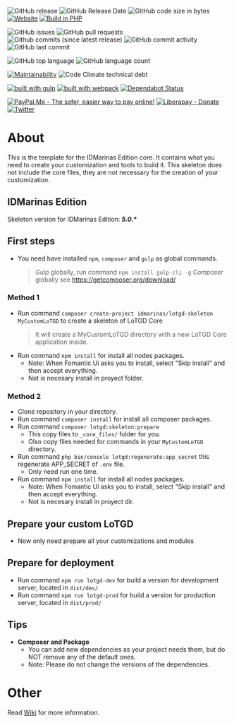 ![GitHub release](https://img.shields.io/github/release/idmarinas/lotgd-skeleton.svg)
![GitHub Release Date](https://img.shields.io/github/release-date/idmarinas/lotgd-skeleton.svg)
![GitHub code size in bytes](https://img.shields.io/github/languages/code-size/idmarinas/lotgd-skeleton)
[![Website](https://img.shields.io/website-up-down-green-red/https/lotgd.infommo.es.svg?label=lotgd-demo)](https://lotgd.infommo.es)
[![Build in PHP](https://img.shields.io/badge/PHP-^7.3-8892BF.svg?logo=php)](http://php.net/)

![GitHub issues](https://img.shields.io/github/issues/idmarinas/lotgd-skeleton.svg)
![GitHub pull requests](https://img.shields.io/github/issues-pr/idmarinas/lotgd-skeleton.svg)
![Github commits (since latest release)](https://img.shields.io/github/commits-since/idmarinas/lotgd-skeleton/latest.svg)
![GitHub commit activity](https://img.shields.io/github/commit-activity/w/idmarinas/lotgd-skeleton.svg)
![GitHub last commit](https://img.shields.io/github/last-commit/idmarinas/lotgd-skeleton.svg)

![GitHub top language](https://img.shields.io/github/languages/top/idmarinas/lotgd-skeleton.svg)
![GitHub language count](https://img.shields.io/github/languages/count/idmarinas/lotgd-skeleton.svg)

[![Maintainability](https://api.codeclimate.com/v1/badges/4553239eac9e717f1cce/maintainability)](https://codeclimate.com/github/idmarinas/lotgd-skeleton/maintainability)
![Code Climate technical debt](https://img.shields.io/codeclimate/tech-debt/idmarinas/lotgd-skeleton?cacheSeconds=86400)

[![built with gulp](https://img.shields.io/badge/gulp-builds_this_project-eb4a4b.svg?logo=gulp)](http://gulpjs.com/)
[![built with webpack](https://img.shields.io/badge/webpack-builds_javascript-175d96.svg?logo=webpack)](https://webpack.js.org)
[![Dependabot Status](https://api.dependabot.com/badges/status?host=github&repo=idmarinas/lotgd-skeleton)](https://dependabot.com)

[![PayPal.Me - The safer, easier way to pay online!](https://img.shields.io/badge/donate-help_my_project-ffaa29.svg?logo=paypal&cacheSeconds=86400)](https://www.paypal.me/idmarinas)
[![Liberapay - Donate](https://img.shields.io/liberapay/receives/IDMarinas.svg?logo=liberapay&cacheSeconds=86400)](https://liberapay.com/IDMarinas/donate)
[![Twitter](https://img.shields.io/twitter/url/http/shields.io.svg?style=social&cacheSeconds=86400)](https://twitter.com/idmarinas)

# About

This is the template for the IDMarinas Edition core. It contains what you need to create your customization and tools to build it.
This skeleton does not include the core files, they are not necessary for the creation of your customization.

## IDMarinas Edition

Skeleton version for IDMarinas Edition: **_5.0.*_**

## First steps

-   You need have installed `npm`, `composer` and `gulp` as global commands.

    >   _Gulp_ globally, run command `npm install gulp-cli -g`
    >   _Composer_ globally see https://getcomposer.org/download/

### Method 1
-   Run command `composer create-project idmarinas/lotgd-skeleton MyCustomLoTGD` to create a skeleton of LoTGD Core
    >   It will create a MyCustomLoTGD directory with a new LoTGD Core application inside.
-   Run command `npm install` for install all nodes packages.
    -   Note: When Fomantic Ui asks you to install, select "Skip install" and then accept everything.
    -   Not is necesary install in proyect folder.

### Method 2
-   Clone repository in your directory.
-   Run command `composer install` for install all composer packages.
-   Run command `composer lotgd:skeleton:prepare`
    -   This copy files to `_core_files/` folder for you.
    -   Olso copy files needed for commands in your `MyCustomLoTGD` directory.
-   Run command `php bin/console lotgd:regenerate:app_secret` this regenerate APP_SECRET of `.env` file.
    - Only need run one time.
-   Run command `npm install` for install all nodes packages.
    -   Note: When Fomantic Ui asks you to install, select "Skip install" and then accept everything.
    -   Not is necesary install in proyect dir.

## Prepare your custom LoTGD

-   Now only need prepare all your customizations and modules

## Prepare for deployment

-   Run command `npm run lotgd-dev` for build a version for development server, located in `dist/dev/`
-   Run command `npm run lotgd-prod` for build a version for production server, located in `dist/prod/`

## Tips
-   **Composer and Package**
    -   You can add new dependencies as your project needs them, but do NOT remove any of the default ones.
    -   Note: Please do not change the versions of the dependencies.

# Other

Read [Wiki](https://github.com/idmarinas/lotgd-skeleton/wiki) for more information.

